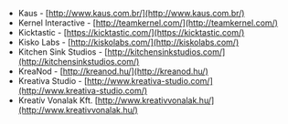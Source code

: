  * Kaus - [http://www.kaus.com.br/](http://www.kaus.com.br/)
 * Kernel Interactive - [http://teamkernel.com/](http://teamkernel.com/)
 * Kicktastic - [https://kicktastic.com/](https://kicktastic.com/)
 * Kisko Labs - [http://kiskolabs.com/](http://kiskolabs.com/)
 * Kitchen Sink Studios - [http://kitchensinkstudios.com/](http://kitchensinkstudios.com/)
 * KreaNod - [http://kreanod.hu/](http://kreanod.hu/)
 * Kreativa Studio - [http://www.kreativa-studio.com/](http://www.kreativa-studio.com/)
 * Kreatív Vonalak Kft. [http://www.kreativvonalak.hu/](http://www.kreativvonalak.hu/)